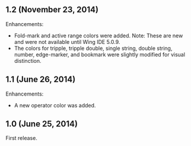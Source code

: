 ## 1.2 (November 23, 2014)

Enhancements:

  - Fold-mark and active range colors were added. Note: These are new and were not available until Wing IDE 5.0.9.
  - The colors for tripple, tripple double, single string, double string, number, edge-marker, and bookmark were slightly modified for visual distinction.

## 1.1 (June 26, 2014)

Enhancements:

  - A new operator color was added.


## 1.0 (June 25, 2014)

First release.
